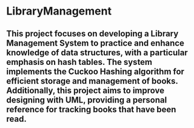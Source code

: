 # LibraryManagement

## This project focuses on developing a Library Management System to practice and enhance knowledge of data structures, with a particular emphasis on hash tables. The system implements the Cuckoo Hashing algorithm for efficient storage and management of books. Additionally, this project aims to improve designing with UML, providing a personal reference for tracking books that have been read.
